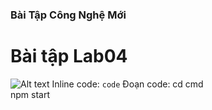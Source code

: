 ### Bài Tập Công Nghệ Mới
# Bài tập Lab04
![Alt text](https://imgur.com/undefined)
Inline code: `code`
Đoạn code: 
cd cmd  
npm start


